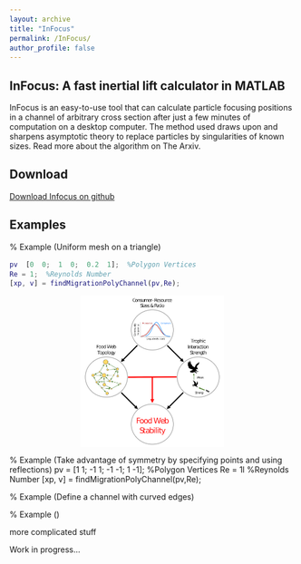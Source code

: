 ```yaml
---
layout: archive
title: "InFocus"
permalink: /InFocus/
author_profile: false
---
```


## InFocus: A fast inertial lift calculator in MATLAB

InFocus is an easy-to-use tool that can calculate particle focusing positions in a channel of arbitrary cross section after just a few minutes of computation on a desktop computer.
 The method used draws upon and sharpens asymptotic theory to replace particles by singularities of known sizes.  Read more about the algorithm on The Arxiv.
 
## Download 
 
 [Download Infocus on github](https://github.com/SamuelEChristensen?tab=repositories)

## Examples

% Example (Uniform mesh on a triangle)
```matlab
pv  [0  0;  1  0;  0.2  1];  %Polygon Vertices
Re = 1;  %Reynolds Number
[xp, v] = findMigrationPolyChannel(pv,Re);
```

<p align="center">
  <img align="center" src='/images/schematic_diagram_size_stability_proj2.png' width="50%">
</p>

% Example (Take advantage of symmetry by specifying points and using reflections)
pv = [1  1;  -1  1;  -1  -1;  1  -1];  %Polygon Vertices
Re = 1l  %Reynolds Number
[xp, v] = findMigrationPolyChannel(pv,Re);   


% Example (Define a channel with curved edges)



% Example ()

more complicated stuff 

Work in progress...
